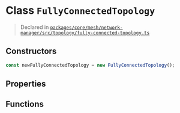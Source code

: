 # Class `FullyConnectedTopology`
> Declared in [`packages/core/mesh/network-manager/src/topology/fully-connected-topology.ts`](https://github.com/dxos/protocols/blob/main/packages/core/mesh/network-manager/src/topology/fully-connected-topology.ts#L11)

## Constructors
```ts
const newFullyConnectedTopology = new FullyConnectedTopology();

```

## Properties

## Functions
